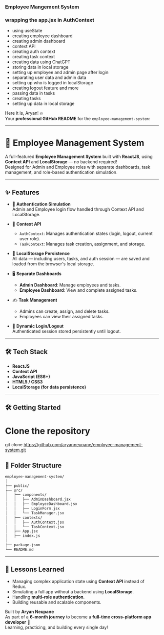 ### Employee Mangement System 

 ### wrapping the app.jsx in AuthContext
- using useState
- creating employee dashboard
- creating admin dashboard
- context API
- creating auth context
- creating task context
- creating data using ChatGPT
- storing data in local storage
- setting up employee and admin page after login
- separating user data and admin data
- setting up who is logged in localStorage
- creating logout feature and more
- passing data in tasks
- creating tasks
- setting up data in local storage



Here it is, Aryan! 🔥  
Your **professional GitHub README** for the `employee-management-system`:

---

# 🚀 Employee Management System

A full-featured **Employee Management System** built with **ReactJS**, using **Context API** and **LocalStorage** — no backend required!  
Designed for Admin and Employee roles with separate dashboards, task management, and role-based authentication simulation.

---

## ✨ Features

- 🔐 **Authentication Simulation**  
  Admin and Employee login flow handled through Context API and LocalStorage.
  
- 🧠 **Context API**  
  - `AuthContext`: Manages authentication states (login, logout, current user role).
  - `TaskContext`: Manages task creation, assignment, and storage.

- 💾 **LocalStorage Persistence**  
  All data — including users, tasks, and auth session — are saved and loaded from the browser's local storage.

- 🖥️ **Separate Dashboards**  
  - **Admin Dashboard**: Manage employees and tasks.
  - **Employee Dashboard**: View and complete assigned tasks.

- ✍️ **Task Management**  
  - Admins can create, assign, and delete tasks.
  - Employees can view their assigned tasks.

- 🔄 **Dynamic Login/Logout**  
  Authenticated session stored persistently until logout.

---

## 🛠️ Tech Stack

- **ReactJS**
- **Context API**
- **JavaScript (ES6+)**
- **HTML5 / CSS3**
- **LocalStorage (for data persistence)**

---

## 🛠️ Getting Started


# Clone the repository
git clone https://github.com/aryanneupane/employee-management-system.git



## 📂 Folder Structure

```bash
employee-management-system/
│
├── public/
├── src/
│   ├── components/
│   │   ├── AdminDashboard.jsx
│   │   ├── EmployeeDashboard.jsx
│   │   ├── LoginForm.jsx
│   │   └── TaskManager.jsx
│   ├── contexts/
│   │   ├── AuthContext.jsx
│   │   └── TaskContext.jsx
│   ├── App.jsx
│   ├── index.js
│
├── package.json
└── README.md
```

---

## 🧠 Lessons Learned

- Managing complex application state using **Context API** instead of Redux.
- Simulating a full app without a backend using **LocalStorage**.
- Handling **multi-role authentication**.
- Building reusable and scalable components.



Built by **Aryan Neupane**  
As part of a **6-month journey** to become a **full-time cross-platform app developer** 🚀  
Learning, practicing, and building every single day!


